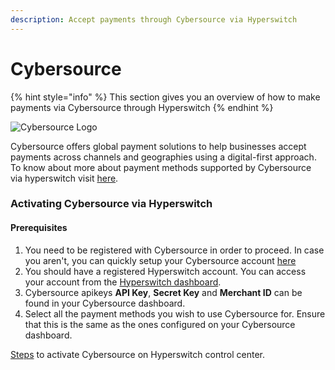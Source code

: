 ```yaml
---
description: Accept payments through Cybersource via Hyperswitch
---
```


# Cybersource

{% hint style="info" %}
This section gives you an overview of how to make payments via Cybersource through Hyperswitch
{% endhint %}

![Cybersource Logo](https://hyperswitchpay.com/icons/homePageIcons/logos/CybersourceLogo.svg)

Cybersource offers global payment solutions to help businesses accept payments across channels and geographies using a digital-first approach. To know about more about payment methods supported by Cybersource via hyperswitch visit [here](https://hyperswitchpay.com/pm-list).

### Activating Cybersource via Hyperswitch

#### Prerequisites

1. You need to be registered with Cybersource in order to proceed. In case you aren't, you can quickly setup your Cybersource account [here](https://www.cybersource.com/en-gb.html)
2. You should have a registered Hyperswitch account. You can access your account from the [Hyperswitch dashboard](https://app.hyperswitchpay.com/register).
3. Cybersource apikeys **API Key**, **Secret Key** and **Merchant ID** can be found in your Cybersource dashboard.
4. Select all the payment methods you wish to use Cybersource for. Ensure that this is the same as the ones configured on your Cybersource dashboard.

[Steps](https://docs.hyperswitchpay.com/hyperswitch-cloud/connectors/activate-connector-on-hyperswitch) to activate Cybersource on Hyperswitch control center.

